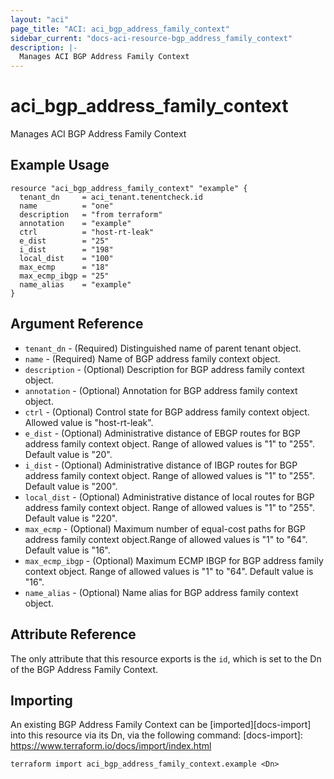 ```yaml
---
layout: "aci"
page_title: "ACI: aci_bgp_address_family_context"
sidebar_current: "docs-aci-resource-bgp_address_family_context"
description: |-
  Manages ACI BGP Address Family Context
---
```


# aci_bgp_address_family_context

Manages ACI BGP Address Family Context

## Example Usage

```hcl
resource "aci_bgp_address_family_context" "example" {
  tenant_dn     = aci_tenant.tenentcheck.id
  name          = "one"
  description   = "from terraform"
  annotation    = "example"
  ctrl          = "host-rt-leak"
  e_dist        = "25"
  i_dist        = "198"
  local_dist    = "100"
  max_ecmp      = "18"
  max_ecmp_ibgp = "25"
  name_alias    = "example"
}
```

## Argument Reference

- `tenant_dn` - (Required) Distinguished name of parent tenant object.
- `name` - (Required) Name of BGP address family context object.
- `description` - (Optional) Description for BGP address family context object.
- `annotation` - (Optional) Annotation for BGP address family context object.
- `ctrl` - (Optional) Control state for BGP address family context object. Allowed value is "host-rt-leak".
- `e_dist` - (Optional) Administrative distance of EBGP routes for BGP address family context object. Range of allowed values is "1" to "255". Default value is "20".
- `i_dist` - (Optional) Administrative distance of IBGP routes for BGP address family context object. Range of allowed values is "1" to "255". Default value is "200".
- `local_dist` - (Optional) Administrative distance of local routes for BGP address family context object. Range of allowed values is "1" to "255". Default value is "220".
- `max_ecmp` - (Optional) Maximum number of equal-cost paths for BGP address family context object.Range of allowed values is "1" to "64". Default value is "16".
- `max_ecmp_ibgp` - (Optional) Maximum ECMP IBGP for BGP address family context object. Range of allowed values is "1" to "64". Default value is "16".
- `name_alias` - (Optional) Name alias for BGP address family context object.

## Attribute Reference

The only attribute that this resource exports is the `id`, which is set to the
Dn of the BGP Address Family Context.

## Importing

An existing BGP Address Family Context can be [imported][docs-import] into this resource via its Dn, via the following command:
[docs-import]: https://www.terraform.io/docs/import/index.html

```
terraform import aci_bgp_address_family_context.example <Dn>
```
